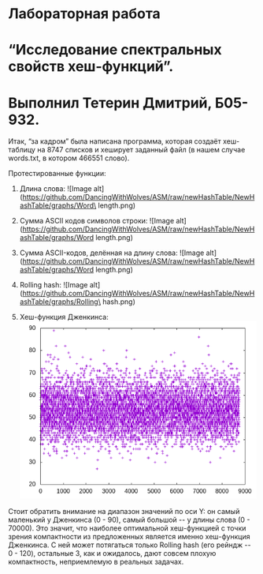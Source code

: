 # Лабораторная работа
# “Исследование спектральных свойств хеш-функций”.
# Выполнил Тетерин Дмитрий, Б05-932.

Итак, “за кадром” была написана программа, которая создаёт хеш-таблицу на 8747 списков и хеширует заданный файл (в нашем случае words.txt, в котором 466551 слово).

Протестированные функции:

1) Длина слова: 
![Image alt](https://github.com/DancingWithWolves/ASM/raw/newHashTable/NewHashTable/graphs/Word\ length.png)

2) Сумма ASCII кодов символов строки: 
![Image alt](https://github.com/DancingWithWolves/ASM/raw/newHashTable/NewHashTable/graphs/Word length.png)

3) Сумма ASCII-кодов, делённая на длину слова:
![Image alt](https://github.com/DancingWithWolves/ASM/raw/newHashTable/NewHashTable/graphs/Word length.png)

4) Rolling hash: 
![Image alt](https://github.com/DancingWithWolves/ASM/raw/newHashTable/NewHashTable/graphs/Rolling\ hash.png)

5) Хеш-функция Дженкинса: 
![Image alt](https://github.com/DancingWithWolves/ASM/raw/newHashTable/NewHashTable/graphs/Jenkins.png)

Стоит обратить внимание на диапазон значений по оси Y: он самый маленький у Дженкинса (0 - 90), самый большой -- у длины слова (0 - 70000). Это значит, что наиболее оптимальной хеш-функцией с точки зрения компактности из предложенных является именно хеш-функция Дженкинса. С ней может потягаться только Rolling hash (его рейндж -- 0 - 120), остальные 3, как и ожидалось, дают совсем плохую компактность, неприемлемую в реальных задачах.

